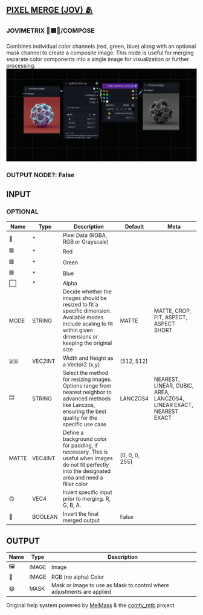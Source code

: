 [PIXEL MERGE (JOV) 🫂](https://github.com/Amorano/Jovimetrix-examples/blob/master/node/PIXEL%20MERGE/PIXEL%20MERGE.md)
---------------------------------------------------------------------------------------------------------------------
### JOVIMETRIX 🔺🟩🔵/COMPOSE
  
Combines individual color channels (red, green, blue) along with an optional mask channel to create a composite image. This node is useful for merging separate color components into a single image for visualization or further processing.  
![PIXEL MERGE](https://raw.githubusercontent.com/Amorano/Jovimetrix-examples/master/node/PIXEL%20MERGE/PIXEL%20MERGE.png)
### OUTPUT NODE?: False
INPUT
-----
### OPTIONAL
| Name | Type | Description | Default | Meta |
| --- | --- | --- | --- | --- |
| 👾 | \* | Pixel Data (RGBA, RGB or Grayscale) |  |  |
| 🟥 | \* | Red |  |  |
| 🟩 | \* | Green |  |  |
| 🟦 | \* | Blue |  |  |
| ⬜ | \* | Alpha |  |  |
| MODE | STRING | Decide whether the images should be resized to fit a specific dimension. Available modes include scaling to fit within given dimensions or keeping the original size | MATTE | MATTE, CROP, FIT, ASPECT, ASPECT SHORT |
| 🇼🇭 | VEC2INT | Width and Height as a Vector2 (x,y) | [512, 512] |  |
| 🎞️ | STRING | Select the method for resizing images. Options range from nearest neighbor to advanced methods like Lanczos, ensuring the best quality for the specific use case | LANCZOS4 | NEAREST, LINEAR, CUBIC, AREA, LANCZOS4, LINEAR EXACT, NEAREST EXACT |
| MATTE | VEC4INT | Define a background color for padding, if necessary. This is useful when images do not fit perfectly into the designated area and need a filler color | [0, 0, 0, 255] |  |
| 🙃 | VEC4 | Invert specific input prior to merging. R, G, B, A. |  |  |
| 🔳 | BOOLEAN | Invert the final merged output | False |  |
OUTPUT
------
| Name | Type | Description |
| --- | --- | --- |
| 🖼️ | IMAGE | Image |
| 🌈 | IMAGE | RGB (no alpha) Color |
| 😷 | MASK | Mask or Image to use as Mask to control where adjustments are applied |
Original help system powered by [MelMass](https://github.com/melMass) & the [comfy\_mtb](https://github.com/melMass/comfy_mtb) project